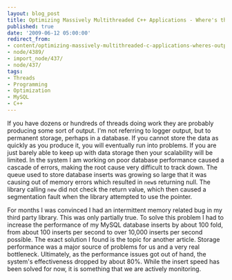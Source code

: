 ```yaml
---
layout: blog_post
title: Optimizing Massively Multithreaded C++ Applications - Where's the Output Going?
published: true
date: '2009-06-12 05:00:00'
redirect_from:
- content/optimizing-massively-multithreaded-c-applications-wheres-output-going/
- node/4389/
- import_node/437/
- node/437/
tags:
- Threads
- Programming
- Optimization
- MySQL
- C++
---
```


If you have dozens or hundreds of threads doing work they are probably producing some sort of output. I'm not referring to logger output, but to permanent storage, perhaps in a database. If you cannot store the data as quickly as you produce it, you will eventually run into problems. If you are just barely able to keep up with data storage then your scalability will be limited. In the system I am working on poor database performance caused a cascade of errors, making the root cause very difficult to track down. The queue used to store database inserts was growing so large that it was causing out of memory errors which resulted in `new`s returning null. The library calling `new` did not check the return value, which then caused a segmentation fault when the library attempted to use the pointer. 

For months I was convinced I had an intermittent memory related bug in my third party library. This was only partially true. To solve this problem I had to increase the performance of my MySQL database inserts by about 100 fold, from about 100 inserts per second to over 10,000 inserts per second possible. The exact solution I found is the topic for another article. Storage performance was a major source of problems for us and a very real bottleneck. Ultimately, as the performance issues got out of hand, the system's effectiveness dropped by about 80%. While the insert speed has been solved for now, it is something that we are actively monitoring.
